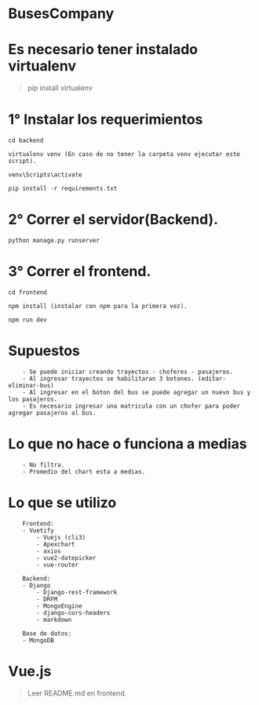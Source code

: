 # BusesCompany

# Es necesario tener instalado virtualenv
>pip install virtualenv

# 1° Instalar los requerimientos
```
cd backend

virtualenv venv (En caso de no tener la carpeta venv ejecutar este script).

venv\Scripts\activate

pip install -r requirements.txt
```
# 2° Correr el servidor(Backend).
```
python manage.py runserver
```

# 3° Correr el frontend.
```
cd frontend

npm install (instalar con npm para la primera vez).

npm run dev
```
# Supuestos
```
    - Se puede iniciar creando trayectos - choferes - pasajeros.
    - Al ingresar trayectos se habilitaran 3 botones. (editar-eliminar-bus)
    - Al ingresar en el boton del bus se puede agregar un nuevo bus y los pasajeros.
    - Es necesario ingresar una matricula con un chofer para poder agregar pasajeros al bus.
```

# Lo que no hace o funciona a medias
```
    - No filtra.
    - Promedio del chart esta a medias.
```
# Lo que se utilizo
```
    Frontend:
    - Vuetify 
        - Vuejs (cli3)
        - Apexchart
        - axios
        - vue2-datepicker
        - vue-router
    
    Backend:
    - Django
        - Django-rest-framework
        - DRFM
        - MongoEngine
        - django-cors-headers
        - markdown

    Base de datos:
    - MongoDB
```

# Vue.js
>Leer README.md en frontend.
